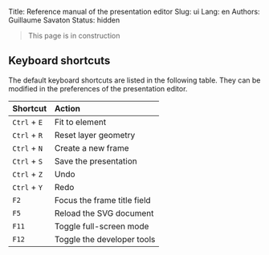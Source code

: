 Title: Reference manual of the presentation editor
Slug: ui
Lang: en
Authors: Guillaume Savaton
Status: hidden

> This page is in construction

Keyboard shortcuts
------------------

The default keyboard shortcuts are listed in the following table.
They can be modified in the preferences of the presentation editor.

| Shortcut     | Action                      |
|:-------------|:----------------------------|
| `Ctrl` + `E` | Fit to element              |
| `Ctrl` + `R` | Reset layer geometry        |
| `Ctrl` + `N` | Create a new frame          |
| `Ctrl` + `S` | Save the presentation       |
| `Ctrl` + `Z` | Undo                        |
| `Ctrl` + `Y` | Redo                        |
| `F2`         | Focus the frame title field |
| `F5`         | Reload the SVG document     |
| `F11`        | Toggle full-screen mode     |
| `F12`        | Toggle the developer tools  |
